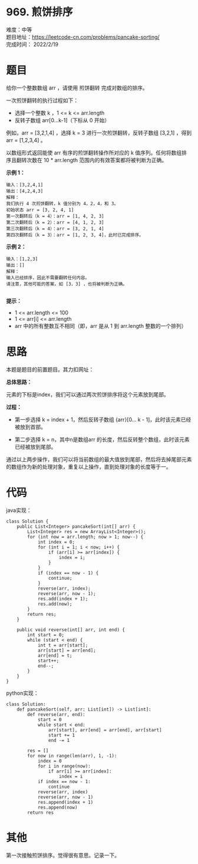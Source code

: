 # 969. 煎饼排序
难度：中等   
题目地址：https://leetcode-cn.com/problems/pancake-sorting/   
完成时间：  2022/2/19   
# 题目

给你一个整数数组 arr ，请使用 煎饼翻转 完成对数组的排序。

一次煎饼翻转的执行过程如下：

+ 选择一个整数 k ，1 <= k <= arr.length
+ 反转子数组 arr[0...k-1]（下标从 0 开始）

例如，arr = [3,2,1,4] ，选择 k = 3 进行一次煎饼翻转，反转子数组 [3,2,1] ，得到 arr = [1,2,3,4] 。

以数组形式返回能使 arr 有序的煎饼翻转操作所对应的 k 值序列。任何将数组排序且翻转次数在 10 * arr.length 范围内的有效答案都将被判断为正确。


**示例 1：**
```
输入：[3,2,4,1]
输出：[4,2,4,3]
解释：
我们执行 4 次煎饼翻转，k 值分别为 4，2，4，和 3。
初始状态 arr = [3, 2, 4, 1]
第一次翻转后（k = 4）：arr = [1, 4, 2, 3]
第二次翻转后（k = 2）：arr = [4, 1, 2, 3]
第三次翻转后（k = 4）：arr = [3, 2, 1, 4]
第四次翻转后（k = 3）：arr = [1, 2, 3, 4]，此时已完成排序。 
```
**示例 2：**
```
输入：[1,2,3]
输出：[]
解释：
输入已经排序，因此不需要翻转任何内容。
请注意，其他可能的答案，如 [3，3] ，也将被判断为正确。
 
```
**提示：**

+ 1 <= arr.length <= 100
+ 1 <= arr[i] <= arr.length
+ arr 中的所有整数互不相同（即，arr 是从 1 到 arr.length 整数的一个排列）



# 思路
本题是题目[]()的前置题目。其力扣网址：

**总体思路：**


元素的下标是index，我们可以通过两次煎饼排序将这个元素放到尾部。


**过程：**    
+ 第一步选择 k = index + 1，然后反转子数组 {arr}[0... k - 1]，此时该元素已经被放到首部。

+ 第二步选择 k = n，其中n是数组arr 的长度，然后反转整个数组，此时该元素已经被放到尾部。

通过以上两步操作，我们可以将当前数组的最大值放到尾部，然后将去掉尾部元素的数组作为新的处理对象，重复以上操作，直到处理对象的长度等于一。


# 代码
java实现：   
```
class Solution {
    public List<Integer> pancakeSort(int[] arr) {
        List<Integer> res = new ArrayList<Integer>();
        for (int now = arr.length; now > 1; now--) {
            int index = 0;
            for (int i = 1; i < now; i++) {
                if (arr[i] >= arr[index]) {
                    index = i;
                }
            }
            if (index == now - 1) {
                continue;
            }
            reverse(arr, index);
            reverse(arr, now - 1);
            res.add(index + 1);
            res.add(now);
        }
        return res;
    }

    public void reverse(int[] arr, int end) {
        int start = 0;
        while (start < end) {
            int t = arr[start];
            arr[start] = arr[end];
            arr[end] = t;
            start++;
            end--;
        }
    }
}
```
python实现：   
```
class Solution:
    def pancakeSort(self, arr: List[int]) -> List[int]:
        def reverse(arr, end):
            start = 0
            while start < end:
                arr[start], arr[end] = arr[end], arr[start]
                start += 1
                end -= 1

        res = []
        for now in range(len(arr), 1, -1):
            index = 0
            for i in range(now):
                if arr[i] >= arr[index]:
                    index = i
            if index == now - 1:
                continue
            reverse(arr, index)
            reverse(arr, now - 1)
            res.append(index + 1)
            res.append(now)
        return res
```
# 其他

第一次接触煎饼排序。觉得很有意思。记录一下。

